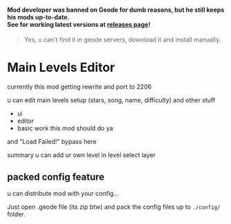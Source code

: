 #### Mod developer was banned on Geode for dumb reasons, but he still keeps his mods up-to-date. <br>See for working latest versions at [releases page](../../releases)!
> Yes, u can't find it in geode servers, download it and install manually.

# Main Levels Editor

currently this mod getting rewrite and port to 2206 

u can edit main levels setup (stars, song, name, difficulty) and other stuff

- ui
- editor
- basic work this mod should do ya

and <cr>"Load Failed!"</c> <cl>bypass</c> here

<cg>summary u can add ur own level in level select layer</c>

## packed config feature
u can distribute mod with your config...

Just open .geode file (its zip btw) and pack the config files up to `./config/` folder.
